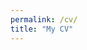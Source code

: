 ```yaml
---
permalink: /cv/
title: "My CV"
---
```

<object data="../assets/stoumpelisC-CV.pdf" width="2000" height="2000" type='application/pdf'></object>
